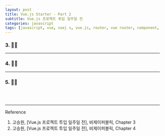 ```yaml
---
layout: post
title: Vue.js Starter - Part 2
subtitle: Vue.js 프로젝트 투입 일주일 전
categories: javascript
tags: [javascript, vue, vuej s, vue.js, router, vue router, component, vue component]
---
```


<script async src="https://cpwebassets.codepen.io/assets/embed/ei.js"></script>

### 3.  👩‍💻

---

### 4.  👩‍💻

---

### 5.  👩‍💻

<br><br>

---
Reference

1. 고승원, [Vue.js 프로젝트 투입 일주일 전], 비제이퍼블릭, Chapter 3
2. 고승원, [Vue.js 프로젝트 투입 일주일 전], 비제이퍼블릭, Chapter 4
